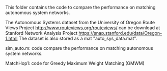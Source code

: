 This folder contains the code to compare the performance on matching autonomous system networks. 

The Autonomous Systems dataset from the University of Oregon Route Views Project http://www.routeviews.org/routeviews/ 
can be download at Stanford Network Analysis Project https://snap.stanford.edu/data/Oregon-1.html
The dataset is also stored as a mat "auto_sys_data.mat".

sim_auto.m: code compare the performance on matching autonomous system networks. 

MatchHop1: code for Greedy Maximum Weight Matching (GMWM)
